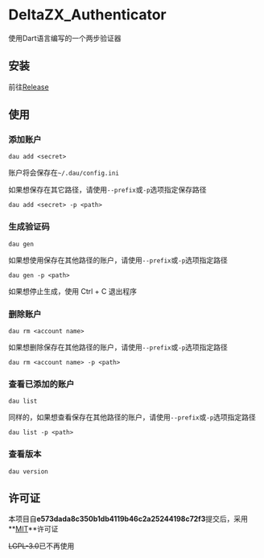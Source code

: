 # DeltaZX_Authenticator

使用Dart语言编写的一个两步验证器

## 安装

前往[Release](https://github.com/patryyyy/deltazx_authenticator/releases)

## 使用

### 添加账户

```
dau add <secret>
```

账户将会保存在`~/.dau/config.ini`

如果想保存在其它路径，请使用`--prefix`或`-p`选项指定保存路径

```
dau add <secret> -p <path>
```

### 生成验证码

```
dau gen
```

如果想使用保存在其他路径的账户，请使用`--prefix`或`-p`选项指定路径

```
dau gen -p <path>
```

如果想停止生成，使用 Ctrl + C 退出程序

### 删除账户

```
dau rm <account name>
```

如果想删除保存在其他路径的账户，请使用`--prefix`或`-p`选项指定路径

```
dau rm <account name> -p <path>
```

### 查看已添加的账户

```
dau list
```

同样的，如果想查看保存在其他路径的账户，请使用`--prefix`或`-p`选项指定路径

```
dau list -p <path>
```

### 查看版本

```
dau version
```

## 许可证

本项目自**e573dada8c350b1db4119b46c2a25244198c72f3**提交后，采用**[MIT](https://github.com/patryyyy/deltazx_authenticator/blob/main/LICENSE)**许可证

~~LGPL-3.0~~已不再使用

